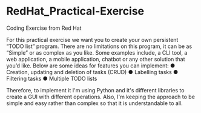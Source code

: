# RedHat_Practical-Exercise
Coding Exercise from Red Hat 

For this practical exercise we want you to create your own persistent “TODO list” program. 
There are no limitations on this program, it can be as “Simple” or as complex as you like. 
Some examples include, a CLI tool, a web application, a mobile application, chatbot or any other solution that you’d like. 
Below are some ideas for features you can implement:
●	Creation, updating and deletion of tasks (CRUD)
●	Labelling tasks
●	Filtering tasks
●	Multiple TODO lists

Therefore, to implement it I'm using Python and it's different libraries to create a GUI with different operations.
Also, I'm keeping the approach to be simple and easy rather than complex so that it is understandable to all.
